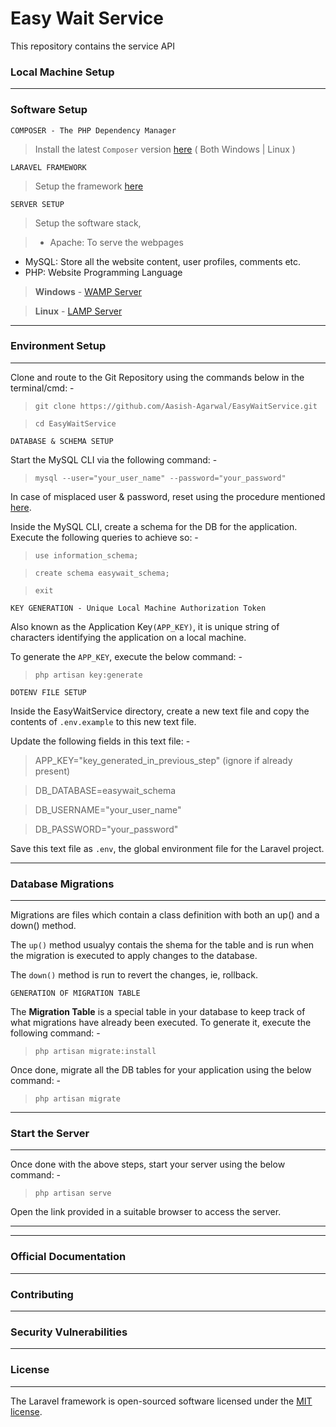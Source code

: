 # Easy Wait Service
This repository contains the service API

### Local Machine Setup

---
### Software Setup

	COMPOSER - The PHP Dependency Manager

>Install the latest `Composer` version [here](https://getcomposer.org/download/) ( Both Windows | Linux )

	LARAVEL FRAMEWORK

>Setup the framework [here](https://laravel.com/docs/5.5)

	SERVER SETUP

>Setup the software stack,

>- Apache: To serve the webpages
- MySQL: Store all the website content, user profiles, comments etc.
- PHP: Website Programming Language

>**Windows** - [WAMP Server](http://www.wampserver.com/en/)

>**Linux** - [LAMP Server](http://howtoubuntu.org/how-to-install-lamp-on-ubuntu)

---
### Environment Setup
---

Clone and route to the Git Repository using the commands below in the terminal/cmd: -

>`git clone https://github.com/Aasish-Agarwal/EasyWaitService.git`

>`cd EasyWaitService`

	DATABASE & SCHEMA SETUP

Start the MySQL CLI via the following command: -

> `mysql --user="your_user_name" --password="your_password"`

In case of misplaced user & password, reset using the procedure mentioned [here](https://in.godaddy.com/help/reset-your-root-mysql-password-linux-17548).

Inside the MySQL CLI, create a schema for the DB for the application. Execute the following queries to achieve so: -

> `use information_schema;`

> `create schema easywait_schema;`

> `exit`

	KEY GENERATION - Unique Local Machine Authorization Token

Also known as the Application Key`(APP_KEY)`, it is unique string of characters identifying the application on a local machine.

To generate the `APP_KEY`, execute the below command: -

> `php artisan key:generate`

	DOTENV FILE SETUP

Inside the EasyWaitService directory, create a new text file and copy the contents of `.env.example` to this new text file.

Update the following fields in this text file: -

> APP_KEY="key_generated_in_previous_step" (ignore if already present)

> DB_DATABASE=easywait_schema

> DB_USERNAME="your_user_name"

> DB_PASSWORD="your_password"

Save this text file as `.env`, the global environment file for the Laravel project.

---
### Database Migrations
---
Migrations are files which contain a class definition with both an up() and a down() method.

The `up()` method usualyy contais the shema for the table and is run when the migration is executed to apply changes to the database. 

The `down()` method is run to revert the changes, ie, rollback.

	GENERATION OF MIGRATION TABLE

The **Migration Table** is a special table in your database to keep track of what migrations have already been executed.
To generate it, execute the following command: -

> `php artisan migrate:install`

Once done, migrate all the DB tables for your application using the below command: -

> `php artisan migrate`

---
### Start the Server
---

Once done with the above steps, start your server using the below command: -

> `php artisan serve`

Open the link provided in a suitable browser to access the server.

---

---
### Official Documentation
---
### Contributing
---
### Security Vulnerabilities
---
### License
---

The Laravel framework is open-sourced software licensed under the [MIT license](http://opensource.org/licenses/MIT).
